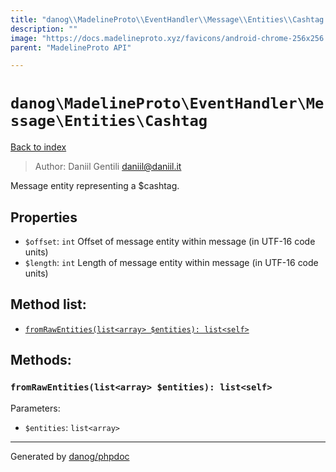 ```yaml
---
title: "danog\\MadelineProto\\EventHandler\\Message\\Entities\\Cashtag: Message entity representing a $cashtag."
description: ""
image: "https://docs.madelineproto.xyz/favicons/android-chrome-256x256.png"
parent: "MadelineProto API"

---
```

# `danog\MadelineProto\EventHandler\Message\Entities\Cashtag`
[Back to index](../../../../../index.html)

> Author: Daniil Gentili <daniil@daniil.it>  
  

Message entity representing a $cashtag.  



## Properties
* `$offset`: `int` Offset of message entity within message (in UTF-16 code units)
* `$length`: `int` Length of message entity within message (in UTF-16 code units)

## Method list:
* [`fromRawEntities(list<array> $entities): list<self>`](#fromrawentities-list-array-entities-list-self)

## Methods:
### `fromRawEntities(list<array> $entities): list<self>`




Parameters:

* `$entities`: `list<array>`   



---
Generated by [danog/phpdoc](https://phpdoc.daniil.it)
